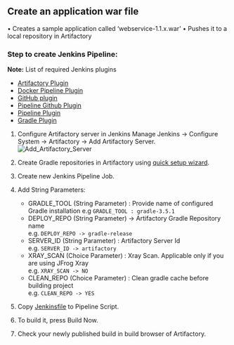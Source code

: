 ## Create an application war file

• Creates a sample application called ‘webservice-1.1.x.war’
• Pushes it to a local repository in Artifactory

### Step to create Jenkins Pipeline:
<b>Note:</b> List of required Jenkins plugins
*   [Artifactory Plugin](https://wiki.jenkins.io/display/JENKINS/Artifactory+Plugin)   
*   [Docker Pipeline Plugin](https://wiki.jenkins.io/display/JENKINS/Docker+Pipeline+Plugin)   
*   [GitHub plugin](https://plugins.jenkins.io/git)   
*   [Pipeline Github Plugin](https://wiki.jenkins.io/display/JENKINS/Pipeline+Github+Plugin)   
*   [Pipeline Plugin](https://wiki.jenkins.io/display/JENKINS/Pipeline+Plugin)   
*   [Gradle Plugin](https://wiki.jenkins.io/display/JENKINS/Gradle+Plugin)   

1.  Configure Artifactory server in Jenkins Manage Jenkins -> Configure System -> Artifactory -> Add Artifactory Server.  
    ![Add_Artifactory_Server](../images/Add_Artifactory_Server.png)

2.  Create Gradle repositories in Artifactory using [quick setup wizard](https://www.jfrog.com/confluence/display/RTF/Getting+Started#GettingStarted-OnboardingWizard).       

3.  Create new Jenkins Pipeline Job.

4.  Add String Parameters:
    *   GRADLE_TOOL (String Parameter) : Provide name of configured Gradle installation 
		e.g `GRADLE_TOOL : gradle-3.5.1`
    *   DEPLOY_REPO (String Parameter) -> Artifactory Gradle Repository name<Br>
		e.g.  `DEPLOY_REPO -> gradle-release`
    *   SERVER_ID (String Parameter) : Artifactory Server Id<Br>
	    e.g. `SERVER_ID -> artifactory`
    *   XRAY_SCAN (Choice Parameter) : Xray Scan. Applicable only if you are using JFrog Xray<Br>
    	e.g. `XRAY_SCAN -> NO`
    *   CLEAN_REPO (Choice Parameter) : Clean gradle cache before building project<Br>
    	e.g. `CLEAN_REPO -> YES`
    	
5.  Copy [Jenkinsfile](Jenkinsfile) to Pipeline Script.

6.  To build it, press Build Now.

7.  Check your newly published build in build browser of Artifactory. 
